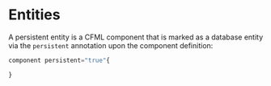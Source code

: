 # Entities

A persistent entity is a CFML component that is marked as a database entity via the `persistent` annotation upon the component definition:

```js
component persistent="true"{

}
```